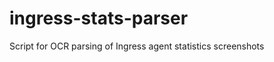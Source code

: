 ingress-stats-parser
====================

Script for OCR parsing of Ingress agent statistics screenshots 
